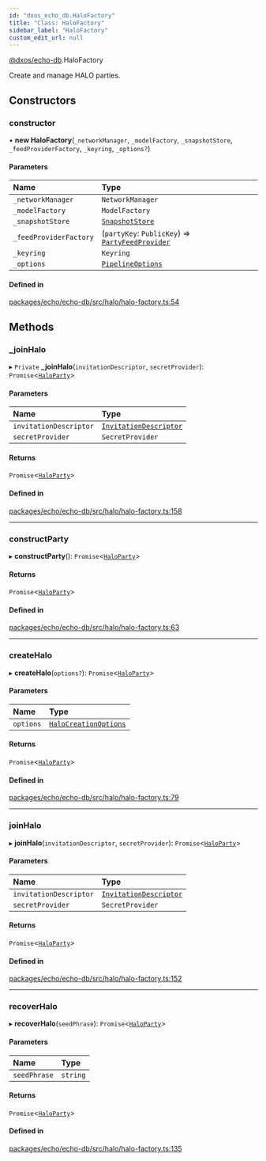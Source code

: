 ```yaml
---
id: "dxos_echo_db.HaloFactory"
title: "Class: HaloFactory"
sidebar_label: "HaloFactory"
custom_edit_url: null
---
```


[@dxos/echo-db](../modules/dxos_echo_db.md).HaloFactory

Create and manage HALO parties.

## Constructors

### constructor

• **new HaloFactory**(`_networkManager`, `_modelFactory`, `_snapshotStore`, `_feedProviderFactory`, `_keyring`, `_options?`)

#### Parameters

| Name | Type |
| :------ | :------ |
| `_networkManager` | `NetworkManager` |
| `_modelFactory` | `ModelFactory` |
| `_snapshotStore` | [`SnapshotStore`](dxos_echo_db.SnapshotStore.md) |
| `_feedProviderFactory` | (`partyKey`: `PublicKey`) => [`PartyFeedProvider`](dxos_echo_db.PartyFeedProvider.md) |
| `_keyring` | `Keyring` |
| `_options` | [`PipelineOptions`](../interfaces/dxos_echo_db.PipelineOptions.md) |

#### Defined in

[packages/echo/echo-db/src/halo/halo-factory.ts:54](https://github.com/dxos/dxos/blob/b06737400/packages/echo/echo-db/src/halo/halo-factory.ts#L54)

## Methods

### \_joinHalo

▸ `Private` **_joinHalo**(`invitationDescriptor`, `secretProvider`): `Promise`<[`HaloParty`](dxos_echo_db.HaloParty.md)\>

#### Parameters

| Name | Type |
| :------ | :------ |
| `invitationDescriptor` | [`InvitationDescriptor`](dxos_echo_db.InvitationDescriptor.md) |
| `secretProvider` | `SecretProvider` |

#### Returns

`Promise`<[`HaloParty`](dxos_echo_db.HaloParty.md)\>

#### Defined in

[packages/echo/echo-db/src/halo/halo-factory.ts:158](https://github.com/dxos/dxos/blob/b06737400/packages/echo/echo-db/src/halo/halo-factory.ts#L158)

___

### constructParty

▸ **constructParty**(): `Promise`<[`HaloParty`](dxos_echo_db.HaloParty.md)\>

#### Returns

`Promise`<[`HaloParty`](dxos_echo_db.HaloParty.md)\>

#### Defined in

[packages/echo/echo-db/src/halo/halo-factory.ts:63](https://github.com/dxos/dxos/blob/b06737400/packages/echo/echo-db/src/halo/halo-factory.ts#L63)

___

### createHalo

▸ **createHalo**(`options?`): `Promise`<[`HaloParty`](dxos_echo_db.HaloParty.md)\>

#### Parameters

| Name | Type |
| :------ | :------ |
| `options` | [`HaloCreationOptions`](../interfaces/dxos_echo_db.HaloCreationOptions.md) |

#### Returns

`Promise`<[`HaloParty`](dxos_echo_db.HaloParty.md)\>

#### Defined in

[packages/echo/echo-db/src/halo/halo-factory.ts:79](https://github.com/dxos/dxos/blob/b06737400/packages/echo/echo-db/src/halo/halo-factory.ts#L79)

___

### joinHalo

▸ **joinHalo**(`invitationDescriptor`, `secretProvider`): `Promise`<[`HaloParty`](dxos_echo_db.HaloParty.md)\>

#### Parameters

| Name | Type |
| :------ | :------ |
| `invitationDescriptor` | [`InvitationDescriptor`](dxos_echo_db.InvitationDescriptor.md) |
| `secretProvider` | `SecretProvider` |

#### Returns

`Promise`<[`HaloParty`](dxos_echo_db.HaloParty.md)\>

#### Defined in

[packages/echo/echo-db/src/halo/halo-factory.ts:152](https://github.com/dxos/dxos/blob/b06737400/packages/echo/echo-db/src/halo/halo-factory.ts#L152)

___

### recoverHalo

▸ **recoverHalo**(`seedPhrase`): `Promise`<[`HaloParty`](dxos_echo_db.HaloParty.md)\>

#### Parameters

| Name | Type |
| :------ | :------ |
| `seedPhrase` | `string` |

#### Returns

`Promise`<[`HaloParty`](dxos_echo_db.HaloParty.md)\>

#### Defined in

[packages/echo/echo-db/src/halo/halo-factory.ts:135](https://github.com/dxos/dxos/blob/b06737400/packages/echo/echo-db/src/halo/halo-factory.ts#L135)
